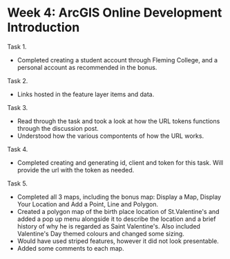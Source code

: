 # Week 4: ArcGIS Online Development Introduction

Task 1. 
- Completed creating a student account through Fleming College, and a personal account as recommended in the bonus. 

Task 2. 
- Links hosted in the feature layer items and data. 

Task 3. 
- Read through the task and took a look at how the URL tokens functions through the discussion post.
- Understood how the various compontents of how the URL works. 

Task 4. 
- Completed creating and generating id, client and token for this task. Will provide the url with the token as needed. 

Task 5. 
- Completed all 3 maps, including the bonus map: Display a Map, Display Your Location and Add a Point, Line and Polygon. 
- Created a polygon map of the birth place location of St.Valentine's and added a pop up menu alongside it to describe the location and a brief history of why he is regarded as Saint Valentine's. Also included Valentine's Day themed colours and changed some sizing. 
- Would have used striped features, however it did not look presentable. 
- Added some comments to each map. 
